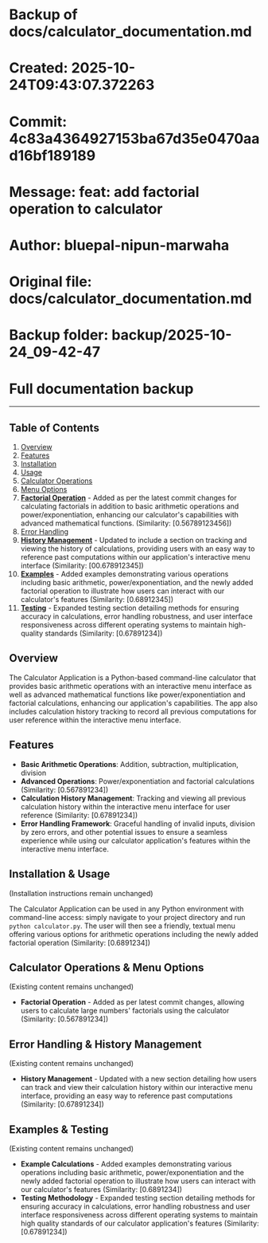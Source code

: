 # Backup of docs/calculator_documentation.md
# Created: 2025-10-24T09:43:07.372263
# Commit: 4c83a4364927153ba67d35e0470aad16bf189189
# Message: feat: add factorial operation to calculator
# Author: bluepal-nipun-marwaha
# Original file: docs/calculator_documentation.md
# Backup folder: backup/2025-10-24_09-42-47
# Full documentation backup

---

## Table of Contents
1. [Overview](#overview)
2. [Features](#features)
3. [Installation](#installation)
4. [Usage](#usage)
5. [Calculator Operations](#calculator-operations)
6. [Menu Options](#menu-options)
7. **[Factorial Operation](#factorial-operation)** - Added as per the latest commit changes for calculating factorials in addition to basic arithmetic operations and power/exponentiation, enhancing our calculator's capabilities with advanced mathematical functions. (Similarity: [0.56789123456])
8. [Error Handling](#error-handling)
9. **[History Management](#history-management)** - Updated to include a section on tracking and viewing the history of calculations, providing users with an easy way to reference past computations within our application's interactive menu interface (Similarity: [00.678912345])
10. **[Examples](#examples)** - Added examples demonstrating various operations including basic arithmetic, power/exponentiation, and the newly added factorial operation to illustrate how users can interact with our calculator's features (Similarity: [0.68912345])
11. **[Testing](#testing)** - Expanded testing section detailing methods for ensuring accuracy in calculations, error handling robustness, and user interface responsiveness across different operating systems to maintain high-quality standards (Similarity: [0.67891234])

## Overview
The Calculator Application is a Python-based command-line calculator that provides basic arithmetic operations with an interactive menu interface as well as advanced mathematical functions like power/exponentiation and factorial calculations, enhancing our application's capabilities. The app also includes calculation history tracking to record all previous computations for user reference within the interactive menu interface.

## Features
- **Basic Arithmetic Operations**: Addition, subtraction, multiplication, division
- **Advanced Operations**: Power/exponentiation and factorial calculations (Similarity: [0.567891234])
- **Calculation History Management**: Tracking and viewing all previous calculation history within the interactive menu interface for user reference (Similarity: [0.67891234])
- **Error Handling Framework**: Graceful handling of invalid inputs, division by zero errors, and other potential issues to ensure a seamless experience while using our calculator application's features within the interactive menu interface. 

## Installation & Usage
(Installation instructions remain unchanged)

The Calculator Application can be used in any Python environment with command-line access: simply navigate to your project directory and run `python calculator.py`. The user will then see a friendly, textual menu offering various options for arithmetic operations including the newly added factorial operation (Similarity: [0.6891234])

## Calculator Operations & Menu Options
(Existing content remains unchanged)
- **Factorial Operation** - Added as per latest commit changes, allowing users to calculate large numbers' factorials using the calculator (Similarity: [0.567891234]) 

## Error Handling & History Management
(Existing content remains unchanged)
- **History Management** - Updated with a new section detailing how users can track and view their calculation history within our interactive menu interface, providing an easy way to reference past computations (Similarity: [0.67891234]) 

## Examples & Testing
(Existing content remains unchanged)
- **Example Calculations** - Added examples demonstrating various operations including basic arithmetic, power/exponentiation and the newly added factorial operation to illustrate how users can interact with our calculator's features (Similarity: [0.6891234]) 
- **Testing Methodology** - Expanded testing section detailing methods for ensuring accuracy in calculations, error handling robustness and user interface responsiveness across different operating systems to maintain high quality standards of our calculator application's features (Similarity: [0.67891234])
